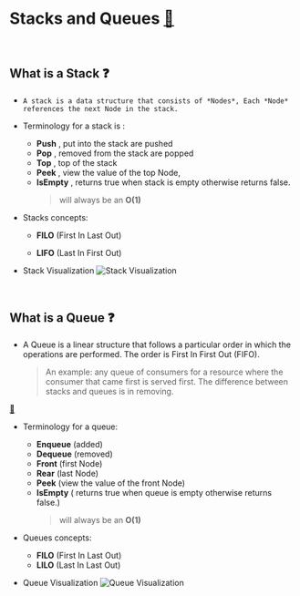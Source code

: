 # Stacks and Queues [📁](https://codefellows.github.io/common_curriculum/data_structures_and_algorithms/Code_401/class-10/resources/stacks_and_queues.html)

<br>

## What is a Stack ❓

- `A stack is a data structure that consists of *Nodes*, Each *Node* references the next Node in the stack.`

- Terminology for a stack is :

  - **Push** , put into the stack are pushed
  - **Pop** , removed from the stack are popped
  - **Top** , top of the stack
  - **Peek** , view the value of the top Node,
  - **IsEmpty** , returns true when stack is empty otherwise returns false.
    > will always be an **O(1)**

* Stacks concepts:

  - **FILO** (First In Last Out)

  - **LIFO** (Last In First Out)

* Stack Visualization
  ![Stack Visualization](https://cdn.programiz.com/sites/tutorial2program/files/stack.png)

<br>

## What is a Queue ❓

- A Queue is a linear structure that follows a particular order in which the operations are performed. The order is First In First Out (FIFO).

  > An example: any queue of consumers for a resource where the consumer that came first is served first.
  > The difference between stacks and queues is in removing.

[📁](https://www.geeksforgeeks.org/queue-data-structure/)

- Terminology for a queue:

  - **Enqueue** (added)
  - **Dequeue** (removed)
  - **Front** (first Node)
  - **Rear** (last Node)
  - **Peek** (view the value of the front Node)
  - **IsEmpty** ( returns true when queue is empty otherwise returns false.)
    > will always be an **O(1)**

* Queues concepts:

  - **FILO** (First In Last Out)
  - **LILO** (Last In Last Out)

* Queue Visualization
  ![Queue Visualization](https://media.geeksforgeeks.org/wp-content/cdn-uploads/gq/2014/02/Queue.png)
